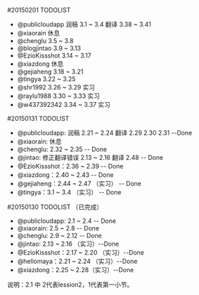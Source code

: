 #20150201 TODOLIST

* @publicloudapp	润稿 3.1 ~ 3.4 翻译 3.38 ~ 3.41		
* @xiaorain	休息		
* @chenglu	3.5 ~ 3.8		
* @blogjintao	3.9 ~ 3.13		
* @EzioKissshot	3.14 ~ 3.17		
* @xiazdong	休息		
* @gejiaheng	3.18 ~ 3.21		
* @tingya	3.22 ~ 3.25		
* @shr1992	3.26 ~ 3.29		实习
* @raylu1988	3.30 ~ 3.33		实习
* @w437392342	3.34 ~ 3.37		实习


#20150131 TODOLIST

* @publicloudapp: 润稿 2.21 ~ 2.24 翻译 2.29 2.30 2.31 --Done
* @xiaorain: 休息
* @chenglu: 2.32 ~ 2.35  -- Done
* @jintao: 修正翻译错误 2.13 ~ 2.16 翻译 2.48  -- Done
* @EzioKissshot：2.36 ~ 2.39  -- Done
* @xiazdong：2.40 ~ 2.43  -- Done
* @gejiaheng：2.44 ~ 2.47 （实习）  -- Done
* @tingya：3.1 ~ 3.4 （实习）  -- Done


#20150130 TODOLIST （已完成）

* @publicloudapp: 2.1 ~ 2.4  -- Done
* @xiaorain: 2.5 ~ 2.8  -- Done
* @chenglu: 2.9 ~ 2.12  -- Done
* @jintao: 2.13 ~ 2.16 （实习）--Done
* @EzioKissshot：2.17 ~ 2.20 （实习）--Done
* @hellomaya：2.21 ~ 2.24 （实习）--Done
* @xiazdong：2.25 ~ 2.28（实习）--Done

说明：2.1 中 2代表lession2，1代表第一小节。
